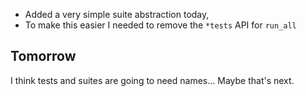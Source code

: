 * Added a very simple suite abstraction today,
* To make this easier I needed to remove the `*tests` API for `run_all`

## Tomorrow

I think tests and suites are going to need names... Maybe that's next.
